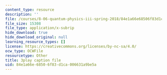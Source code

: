 ```yaml
---
content_type: resource
description: ''
file: /courses/8-06-quantum-physics-iii-spring-2018/84e1a66e68506f83d1ca006631a9be5a_BiLtNbncW8o.srt
file_size: 15308
file_type: application/x-subrip
hide_download: true
hide_download_original: null
learning_resource_types: []
license: https://creativecommons.org/licenses/by-nc-sa/4.0/
ocw_type: OCWFile
resourcetype: Other
title: 3play caption file
uid: 84e1a66e-6850-6f83-d1ca-006631a9be5a
---
```

